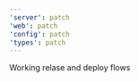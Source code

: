 ```yaml
---
'server': patch
'web': patch
'config': patch
'types': patch
---
```


Working relase and deploy flows
